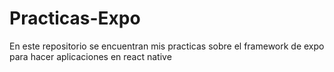 # Practicas-Expo
En este repositorio se encuentran mis practicas sobre el framework de expo para hacer aplicaciones en react native
